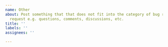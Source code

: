 ```yaml
---
name: Other
about: Post something that that does not fit into the category of bug report or feature
  request e.g. questions, comments, discussions, etc.
title: ''
labels: ''
assignees: ''

---
```



